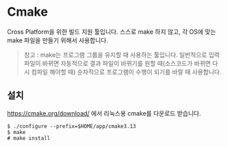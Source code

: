 # Cmake
Cross Platform을 위한 빌드 지원 툴입니다.
스스로 make 하지 않고, 각 OS에 맞는 make 파일을 만들기 위해서 사용합니다.

> 참고 : make는 프로그램 그룹을 유지할 때 사용하는 툴입니다.
일반적으로 입력 파일이 바뀌면 자동적으로 결과 파일이 바뀌기를 원할 때(소스코드가 바뀌면 다시 컴파일 해야할 때)
순차적으로 프로그램이 수행이 되기를 바랄 때 사용합니다.

## 설치
https://cmake.org/download/ 에서 리눅스용 cmake를 다운로드 받습니다.

```
$ ./configure --prefix=$HOME/app/cmake3.13
$ make
# make install
```
